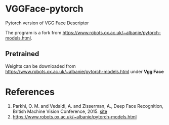 # VGGFace-pytorch
Pytorch version of VGG Face Descriptor

The program is a fork from https://www.robots.ox.ac.uk/~albanie/pytorch-models.html.


## Pretrained
Weights can be downloaded from https://www.robots.ox.ac.uk/~albanie/pytorch-models.html under **Vgg Face**

# References
1. Parkhi, O. M. and Vedaldi, A. and Zisserman, A.,
    Deep Face Recognition, British Machine Vision Conference, 2015.
    [site](http://www.robots.ox.ac.uk/~vgg/software/vgg_face/)
2. https://www.robots.ox.ac.uk/~albanie/pytorch-models.html
